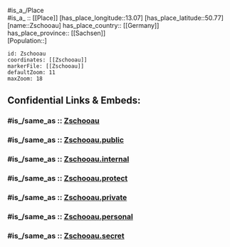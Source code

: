 ﻿---
confidential: public
isDeleted: false
location:
- 50.77
- 13.07
mapmarker: city
mapzoom:
- 7
- 12
SpocWebEntityId: 35852
tags:
- geo/City
type: City
---

#is_a_/Place  
#is_a_ :: [[Place]] 
[has_place_longitude::13.07] 
[has_place_latitude::50.77] 
[name::Zschooau] 
has_place_country:: [[Germany]]  
has_place_province:: [[Sachsen]]  
[Population::] 



```leaflet
id: Zschooau
coordinates: [[Zschooau]] 
markerFile: [[Zschooau]] 
defaultZoom: 11 
maxZoom: 18
```


## Confidential Links & Embeds: 

### #is_/same_as :: [Zschooau](/_Standards/Earth/Continent/Europe/Europe~Central/Germany/Germany~East/Sachsen/counties~Sachsen/Erzgebirgskreis/cities~Erzgebirgskr/Zschopau/City/Zschooau.md) 

### #is_/same_as :: [Zschooau.public](/_public/Earth/Continent/Europe/Europe~Central/Germany/Germany~East/Sachsen/counties~Sachsen/Erzgebirgskreis/cities~Erzgebirgskr/Zschopau/City/Zschooau.public.md) 

### #is_/same_as :: [Zschooau.internal](/_internal/Earth/Continent/Europe/Europe~Central/Germany/Germany~East/Sachsen/counties~Sachsen/Erzgebirgskreis/cities~Erzgebirgskr/Zschopau/City/Zschooau.internal.md) 

### #is_/same_as :: [Zschooau.protect](/_protect/Earth/Continent/Europe/Europe~Central/Germany/Germany~East/Sachsen/counties~Sachsen/Erzgebirgskreis/cities~Erzgebirgskr/Zschopau/City/Zschooau.protect.md) 

### #is_/same_as :: [Zschooau.private](/_private/Earth/Continent/Europe/Europe~Central/Germany/Germany~East/Sachsen/counties~Sachsen/Erzgebirgskreis/cities~Erzgebirgskr/Zschopau/City/Zschooau.private.md) 

### #is_/same_as :: [Zschooau.personal](/_personal/Earth/Continent/Europe/Europe~Central/Germany/Germany~East/Sachsen/counties~Sachsen/Erzgebirgskreis/cities~Erzgebirgskr/Zschopau/City/Zschooau.personal.md) 

### #is_/same_as :: [Zschooau.secret](/_secret/Earth/Continent/Europe/Europe~Central/Germany/Germany~East/Sachsen/counties~Sachsen/Erzgebirgskreis/cities~Erzgebirgskr/Zschopau/City/Zschooau.secret.md)

